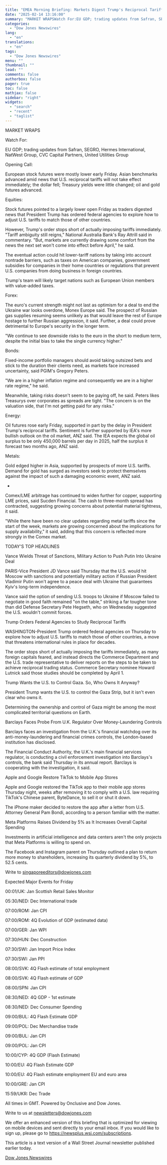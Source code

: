 ```yaml
---
title: "EMEA Morning Briefing: Markets Digest Trump's Reciprocal Tariff Push"
date: "2025-02-14 13:16:00"
summary: "MARKET WRAPSWatch For:EU GDP; trading updates from Safran, SEGRO, Hermes International, NatWest Group, CVC Capital Partners, United Utilities GroupOpening Call:European stock futures were mostly lower early Friday. Asian benchmarks advanced amid news that U.S. reciprocal tariffs will not take effect immediately; the dollar fell; Treasury yields were little changed; oil..."
categories:
  - "Dow Jones Newswires"
lang:
  - "en"
translations:
  - "en"
tags:
  - "Dow Jones Newswires"
menu: ""
thumbnail: ""
lead: ""
comments: false
authorbox: false
pager: true
toc: false
mathjax: false
sidebar: "right"
widgets:
  - "search"
  - "recent"
  - "taglist"
---
```


MARKET WRAPS

Watch For:

EU GDP; trading updates from Safran, SEGRO, Hermes International, NatWest Group, CVC Capital Partners, United Utilities Group

Opening Call:

European stock futures were mostly lower early Friday. Asian benchmarks advanced amid news that U.S. reciprocal tariffs will not take effect immediately; the dollar fell; Treasury yields were little changed; oil and gold futures advanced.

Equities:

Stock futures pointed to a largely lower open Friday as traders digested news that President Trump has ordered federal agencies to explore how to adjust U.S. tariffs to match those of other countries.

However, Trump's order stops short of actually imposing tariffs immediately. "Tariff ambiguity still reigns," National Australia Bank's Ray Attrill said in commentary. "But, markets are currently drawing some comfort from the news the next set won't come into effect before April," he said.

The eventual action could hit lower-tariff nations by taking into account nontrade barriers, such as taxes on American companies, government subsidies for companies in their home countries or regulations that prevent U.S. companies from doing business in foreign countries.

Trump's team will likely target nations such as European Union members with value-added taxes.

Forex:

The euro's current strength might not last as optimism for a deal to end the Ukraine war looks overdone, Monex Europe said. The prospect of Russian gas supplies resuming seems unlikely as that would leave the rest of Europe hostage to further Russian aggression, it said. Further, a deal could prove detrimental to Europe's security in the longer term.

"We continue to see downside risks to the euro in the short to medium term, despite the initial bias to take the single currency higher."

Bonds:

Fixed-income portfolio managers should avoid taking outsized bets and stick to the duration their clients need, as markets face increased uncertainty, said PGIM's Gregory Peters.

"We are in a higher inflation regime and consequently we are in a higher rate regime," he said.

Meanwhile, taking risks doesn't seem to be paying off, he said. Peters likes Treasurys over corporates as spreads are tight. "The concern is on the valuation side, that I'm not getting paid for any risks."

Energy:

Oil futures rose early Friday, supported in part by the delay in President Trump's reciprocal tariffs. Sentiment is further supported by IEA's more bullish outlook on the oil market, ANZ said. The IEA expects the global oil surplus to be only 450,000 barrels per day in 2025, half the surplus it forecast two months ago, ANZ said.

Metals:

Gold edged higher in Asia, supported by prospects of more U.S. tariffs. Demand for gold has surged as investors seek to protect themselves against the impact of such a damaging economic event, ANZ said.

-

Comex/LME arbitrage has continued to widen further for copper, supporting LME prices, said Sucden Financial. The cash to three-month spread has contracted, suggesting growing concerns about potential material tightness, it said.

"While there have been no clear updates regarding metal tariffs since the start of the week, markets are growing concerned about the implications for supply availability," it said, adding that this concern is reflected more strongly in the Comex market.

TODAY'S TOP HEADLINES

Vance Wields Threat of Sanctions, Military Action to Push Putin Into Ukraine Deal

PARIS-Vice President JD Vance said Thursday that the U.S. would hit Moscow with sanctions and potentially military action if Russian President Vladimir Putin won't agree to a peace deal with Ukraine that guarantees Kyiv's long-term independence.

Vance said the option of sending U.S. troops to Ukraine if Moscow failed to negotiate in good faith remained "on the table," striking a far tougher tone than did Defense Secretary Pete Hegseth, who on Wednesday suggested the U.S. wouldn't commit forces.

Trump Orders Federal Agencies to Study Reciprocal Tariffs

WASHINGTON-President Trump ordered federal agencies on Thursday to explore how to adjust U.S. tariffs to match those of other countries, a move that threatens international rules in place for decades.

The order stops short of actually imposing the tariffs immediately, as many foreign capitals feared, and instead directs the Commerce Department and the U.S. trade representative to deliver reports on the steps to be taken to achieve reciprocal trading status. Commerce Secretary nominee Howard Lutnick said those studies should be completed by April 1.

Trump Wants the U.S. to Control Gaza. So, Who Owns It Anyway?

President Trump wants the U.S. to control the Gaza Strip, but it isn't even clear who owns it.

Determining the ownership and control of Gaza might be among the most complicated territorial questions on Earth.

Barclays Faces Probe From U.K. Regulator Over Money-Laundering Controls

Barclays faces an investigation from the U.K.'s financial watchdog over its anti-money-laundering and financial crimes controls, the London-based institution has disclosed.

The Financial Conduct Authority, the U.K.'s main financial services regulator, is conducting a civil enforcement investigation into Barclays's controls, the bank said Thursday in its annual report. Barclays is cooperating with the investigation, it said.

Apple and Google Restore TikTok to Mobile App Stores

Apple and Google restored the TikTok app to their mobile app stores Thursday night, weeks after removing it to comply with a U.S. law requiring TikTok's Chinese parent, ByteDance, to sell it or shut it down.

The iPhone maker decided to restore the app after a letter from U.S. Attorney General Pam Bondi, according to a person familiar with the matter.

Meta Platforms Raises Dividend by 5% as It Increases Overall Capital Spending

Investments in artificial intelligence and data centers aren't the only projects that Meta Platforms is willing to spend on.

The Facebook and Instagram parent on Thursday outlined a plan to return more money to shareholders, increasing its quarterly dividend by 5%, to 52.5 cents.

Write to singaporeeditors@dowjones.com

Expected Major Events for Friday

00:01/UK: Jan Scottish Retail Sales Monitor

05:30/NED: Dec International trade

07:00/ROM: Jan CPI

07:00/ROM: 4Q Evolution of GDP (estimated data)

07:00/GER: Jan WPI

07:30/HUN: Dec Construction

07:30/SWI: Jan Import Price Index

07:30/SWI: Jan PPI

08:00/SVK: 4Q Flash estimate of total employment

08:00/SVK: 4Q Flash estimate of GDP

08:00/SPN: Jan CPI

08:30/NED: 4Q GDP - 1st estimate

08:30/NED: Dec Consumer Spending

09:00/BUL: 4Q Flash Estimate GDP

09:00/POL: Dec Merchandise trade

09:00/BUL: Jan CPI

09:00/POL: Jan CPI

10:00/CYP: 4Q GDP (Flash Estimate)

10:00/EU: 4Q Flash Estimate GDP

10:00/EU: 4Q Flash estimate employment EU and euro area

10:00/GRE: Jan CPI

15:59/UKR: Dec Trade

All times in GMT. Powered by Onclusive and Dow Jones.

Write to us at newsletters@dowjones.com

We offer an enhanced version of this briefing that is optimized for viewing on mobile devices and sent directly to your email inbox. If you would like to sign up, please go to https://newsplus.wsj.com/subscriptions.

This article is a text version of a Wall Street Journal newsletter published earlier today.

[Dow Jones Newswires](https://www.tradingview.com/news/DJN_DN20250214000141:0-emea-morning-briefing-markets-digest-trump-s-reciprocal-tariff-push/)
